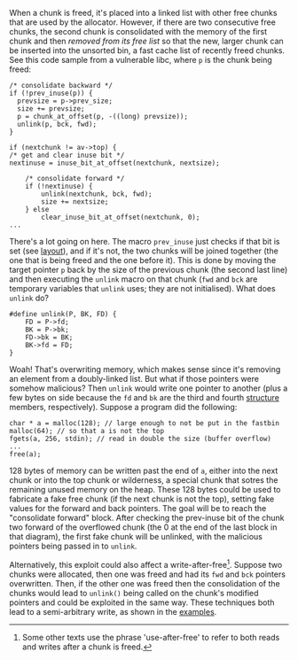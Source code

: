 When a chunk is freed, it's placed into a linked list with other free chunks
that are used by the allocator. However, if there are two consecutive free
chunks, the second chunk is consolidated with the memory of the first chunk and
then *removed from its free list* so that the new, larger chunk can be inserted
into the unsorted bin, a fast cache list of recently freed chunks. See this code
sample from a vulnerable libc, where `p` is the chunk being freed:

    /* consolidate backward */
    if (!prev_inuse(p)) {
      prevsize = p->prev_size;
      size += prevsize;
      p = chunk_at_offset(p, -((long) prevsize));
      unlink(p, bck, fwd);
    }

    if (nextchunk != av->top) {
    /* get and clear inuse bit */
    nextinuse = inuse_bit_at_offset(nextchunk, nextsize);

        /* consolidate forward */
        if (!nextinuse) {
            unlink(nextchunk, bck, fwd);
            size += nextsize;
        } else
            clear_inuse_bit_at_offset(nextchunk, 0);
    ...

There's a lot going on here. The macro `prev_inuse` just checks if that bit is
set (see [layout](layout)), and if it's not, the two chunks will be joined
together (the one that is being freed and the one before it). This is done by
moving the target pointer `p` back by the size of the previous chunk (the second
last line) and then executing the `unlink` macro on that chunk (`fwd` and `bck`
are temporary variables that `unlink` uses; they are not initialised). What does
`unlink` do?

    #define unlink(P, BK, FD) {
        FD = P->fd;
        BK = P->bk;
        FD->bk = BK;
        BK->fd = FD;
    }

Woah! That's overwriting memory, which makes sense since it's removing an
element from a doubly-linked list. But what if those pointers were somehow
malicious? Then `unlink` would write one pointer to another (plus a few bytes on
side because the `fd` and `bk` are the third and fourth [structure](layout)
members, respectively). Suppose a program did the following:

    char * a = malloc(128); // large enough to not be put in the fastbin
    malloc(64); // so that a is not the top
    fgets(a, 256, stdin); // read in double the size (buffer overflow)
    ...
    free(a);

128 bytes of memory can be written past the end of `a`, either into the next
chunk or into the top chunk or wilderness, a special chunk that sotres the
remaining unused memory on the heap. These 128 bytes could be used to fabricate
a fake free chunk (if the next chunk is not the top), setting fake values for
the forward and back pointers. The goal will be to reach the "consolidate
forward" block. After checking the prev-inuse bit of the chunk two
forward of the overflowed chunk (the 0 at the end of the last block in that
diagram), the first fake chunk will be unlinked, with the malicious pointers
being passed in to `unlink`.

Alternatively, this exploit could also affect a write-after-free[^waf]. Suppose
two chunks were allocated, then one was freed and had its `fwd` and `bck`
pointers overwritten. Then, if the other one was freed then the consolidation of
the chunks would lead to `unlink()`  being called on the chunk's modified
pointers and could be exploited in the same way. These techniques both lead to a
semi-arbitrary write, as shown in the [examples](examples).

[^waf]:
    Some other texts use the phrase 'use-after-free' to refer to both reads and
    writes after a chunk is freed.
